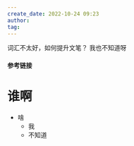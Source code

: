 ```yaml
---
create_date: 2022-10-24 09:23
author: 
tag: 
---
```

词汇不太好，如何提升文笔？
我也不知道呀

#### 参考链接

# 谁啊
- 啥
	- 我
	- 不知道